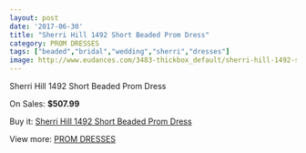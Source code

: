 ```yaml
---
layout: post
date: '2017-06-30'
title: "Sherri Hill 1492 Short Beaded Prom Dress"
category: PROM DRESSES
tags: ["beaded","bridal","wedding","sherri","dresses"]
image: http://www.eudances.com/3483-thickbox_default/sherri-hill-1492-short-beaded-prom-dress.jpg
---
```

Sherri Hill 1492 Short Beaded Prom Dress

On Sales: **$507.99**
<a href="https://www.eudances.com/en/prom-dresses/1173-sherri-hill-1492-short-beaded-prom-dress.html"><amp-img layout="responsive" width="600" height="600" src="//www.eudances.com/3483-thickbox_default/sherri-hill-1492-short-beaded-prom-dress.jpg" alt="Sherri Hill 1492 Short Beaded Prom Dress 0" /></a>
<a href="https://www.eudances.com/en/prom-dresses/1173-sherri-hill-1492-short-beaded-prom-dress.html"><amp-img layout="responsive" width="600" height="600" src="//www.eudances.com/3488-thickbox_default/sherri-hill-1492-short-beaded-prom-dress.jpg" alt="Sherri Hill 1492 Short Beaded Prom Dress 1" /></a>
<a href="https://www.eudances.com/en/prom-dresses/1173-sherri-hill-1492-short-beaded-prom-dress.html"><amp-img layout="responsive" width="600" height="600" src="//www.eudances.com/3487-thickbox_default/sherri-hill-1492-short-beaded-prom-dress.jpg" alt="Sherri Hill 1492 Short Beaded Prom Dress 2" /></a>
<a href="https://www.eudances.com/en/prom-dresses/1173-sherri-hill-1492-short-beaded-prom-dress.html"><amp-img layout="responsive" width="600" height="600" src="//www.eudances.com/3486-thickbox_default/sherri-hill-1492-short-beaded-prom-dress.jpg" alt="Sherri Hill 1492 Short Beaded Prom Dress 3" /></a>
<a href="https://www.eudances.com/en/prom-dresses/1173-sherri-hill-1492-short-beaded-prom-dress.html"><amp-img layout="responsive" width="600" height="600" src="//www.eudances.com/3485-thickbox_default/sherri-hill-1492-short-beaded-prom-dress.jpg" alt="Sherri Hill 1492 Short Beaded Prom Dress 4" /></a>
<a href="https://www.eudances.com/en/prom-dresses/1173-sherri-hill-1492-short-beaded-prom-dress.html"><amp-img layout="responsive" width="600" height="600" src="//www.eudances.com/3484-thickbox_default/sherri-hill-1492-short-beaded-prom-dress.jpg" alt="Sherri Hill 1492 Short Beaded Prom Dress 5" /></a>

Buy it: [Sherri Hill 1492 Short Beaded Prom Dress](https://www.eudances.com/en/prom-dresses/1173-sherri-hill-1492-short-beaded-prom-dress.html "Sherri Hill 1492 Short Beaded Prom Dress")

View more: [PROM DRESSES](https://www.eudances.com/en/13-prom-dresses "PROM DRESSES")
